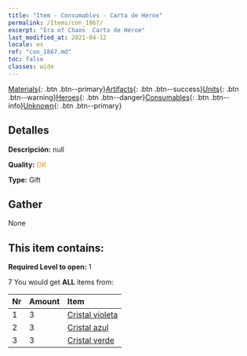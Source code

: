 ```yaml
---
title: "Item - Consumables - Carta de Héroe"
permalink: /Items/con_1867/
excerpt: "Era of Chaos  Carta de Héroe"
last_modified_at: 2021-04-12
locale: es
ref: "con_1867.md"
toc: false
classes: wide
---
```

 [Materials](/es/Items/){: .btn .btn--primary}[Artifacts](/es/Items/Artifacts/){: .btn .btn--success}[Units](/es/Items/Units/){: .btn .btn--warning}[Heroes](/es/Items/Heroes/){: .btn .btn--danger}[Consumables](/es/Items/Consumables/){: .btn .btn--info}[Unknown](/es/Items/Unknown/){: .btn .btn--primary}

## Detalles
 **Descripción:** null

 **Quality:** <span style="color: #FF8C00">OK</span>

 **Type:** Gift

## Gather

  None

## This item contains:

 **Required Level to open:** 1

 7 You would get **ALL** items  from:

  | Nr | Amount |     Item    |
  |:---|:-------|:------------|
  | 1 | 3 | [Cristal violeta](/es/Items/con_720/) | 
  | 2 | 3 | [Cristal azul](/es/Items/con_716/) | 
  | 3 | 3 | [Cristal verde](/es/Items/con_711/) | 
